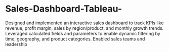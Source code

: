 # Sales-Dashboard-Tableau-

Designed and implemented an interactive sales dashboard to track KPIs like revenue, profit margin, sales by region/product, and monthly growth trends. Leveraged calculated fields and parameters to enable dynamic filtering by time, geography, and product categories. Enabled sales teams and leadership
